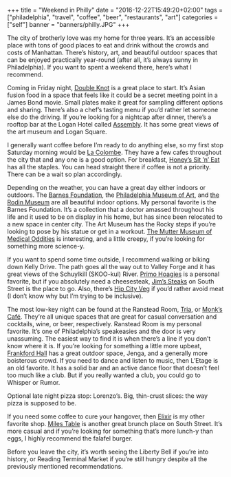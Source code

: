 +++
title = "Weekend in Philly"
date = "2016-12-22T15:49:20+02:00"
tags = ["philadelphia", "travel", "coffee", "beer", "restaurants", "art"]
categories = ["self"]
banner = "banners/philly.JPG"
+++

The city of brotherly love was my home for three years. It’s an accessible place with tons of good places to eat and drink without the crowds and costs of Manhattan. There’s history, art, and beautiful outdoor spaces that can be enjoyed practically year-round (after all, it’s always sunny in Philadelphia). If you want to spent a weekend there, here’s what I recommend.

Coming in Friday night, [Double Knot](http://www.doubleknotphilly.com/) is a great place to start. It’s Asian fusion food in a space that feels like it could be a secret meeting point in a James Bond movie. Small plates make it great for sampling different options and sharing. There’s also a chef’s tasting menu if you’d rather let someone else do the driving. If you’re looking for a nightcap after dinner, there’s a rooftop bar at the Logan Hotel called [Assembly](http://assemblyrooftop.com/). It has some great views of the art museum and Logan Square.

I generally want coffee before I’m ready to do anything else, so my first stop Saturday morning would be [La Colombe](https://www.lacolombe.com/pages/cafes). They have a few cafes throughout the city that and any one is a good option. For breakfast, [Honey’s Sit ’n’ Eat](http://honeyssitneat.com/) has all the staples. You can head straight there if coffee is not a priority. There can be a wait so plan accordingly.

Depending on the weather, you can have a great day either indoors or outdoors. The [Barnes Foundation](http://www.barnesfoundation.org/), the [Philadelphia Museum of Art](http://www.philamuseum.org/), and [the Rodin Museum](http://www.rodinmuseum.org/) are all beautiful indoor options. My personal favorite is the Barnes Foundation. It’s a collection that a doctor amassed throughout his life and it used to be on display in his home, but has since been relocated to a new space in center city. The Art Museum has the Rocky steps if you’re looking to pose by his statue or get in a workout. [The Mutter Museum of Medical Oddities](http://muttermuseum.org/) is interesting, and a little creepy, if you’re looking for something more science-y.

If you want to spend some time outside, I recommend walking or biking down Kelly Drive. The path goes all the way out to Valley Forge and it has great views of the Schuylkill (SKOO-kul) River. [Primo Hoagies](https://www.primohoagies.com/primo-menu.php) is a personal favorite, but if you absolutely need a cheesesteak, [Jim’s Steaks](http://www.jimssteaks.com/) on South Street is the place to go. Also, there’s [Hip City Veg](http://hipcityveg.com/) if you’d rather avoid meat (I don’t know why but I’m trying to be inclusive). 

The most low-key night can be found at the Ranstead Room, [Tria](https://www.triaphilly.com/tria-cafe/), or [Monk’s Café](http://monkscafe.com/). They’re all unique spaces that are great for casual conversation and cocktails, wine, or beer, respectively. Ranstead Room is my personal favorite. It’s one of Philadelphia’s speakeasies and the door is very unassuming. The easiest way to find it is when there’s a line if you don’t know where it is. If you’re looking for something a little more upbeat, [Frankford Hall](http://frankfordhall.com/) has a great outdoor space, Jenga, and a generally more boisterous crowd. If you need to dance and listen to music, then L’Etage is an old favorite. It has a solid bar and an active dance floor that doesn’t feel too much like a club. But if you really wanted a club, you could go to Whisper or Rumor. 

Optional late night pizza stop: Lorenzo’s. Big, thin-crust slices: the way pizza is supposed to be.

If you need some coffee to cure your hangover, then [Elixir](http://www.elixrcoffee.com/) is my other favorite shop. [Miles Table](http://milestable.com/) is another great brunch place on South Street. It’s more casual and if you’re looking for something that’s more lunch-y than eggs, I highly recommend the falafel burger.

Before you leave the city, it’s worth seeing the Liberty Bell if you’re into history, or Reading Terminal Market if you’re still hungry despite all the previously mentioned recommendations. 
